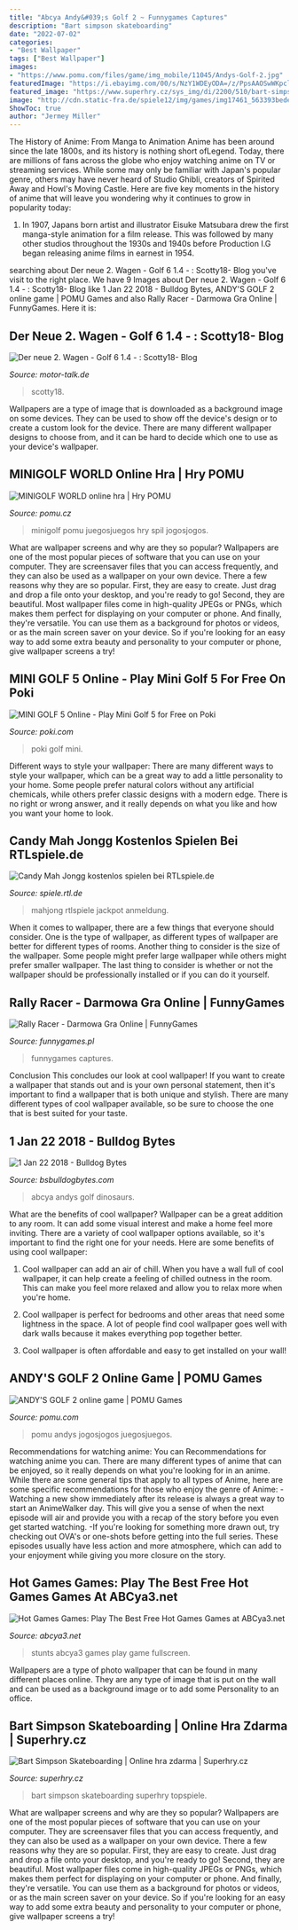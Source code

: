 ```yaml
---
title: "Abcya Andy&#039;s Golf 2 ~ Funnygames Captures"
description: "Bart simpson skateboarding"
date: "2022-07-02"
categories:
- "Best Wallpaper"
tags: ["Best Wallpaper"]
images:
- "https://www.pomu.com/files/game/img_mobile/11045/Andys-Golf-2.jpg"
featuredImage: "https://i.ebayimg.com/00/s/NzY1WDEyODA=/z/PpsAAOSwWKpcly2X/$_10.JPG"
featured_image: "https://www.superhry.cz/sys_img/di/2200/510/bart-simpson-skateboarding.jpg"
image: "http://cdn.static-fra.de/spiele12/img/games/img17461_563393beded44.jpg"
ShowToc: true
author: "Jermey Miller"
---
```



The History of Anime: From Manga to Animation
Anime has been around since the late 1800s, and its history is nothing short ofLegend. Today, there are millions of fans across the globe who enjoy watching anime on TV or streaming services. While some may only be familiar with Japan's popular genre, others may have never heard of Studio Ghibli, creators of Spirited Away and Howl's Moving Castle. Here are five key moments in the history of anime that will leave you wondering why it continues to grow in popularity today:
1) In 1907, Japans born artist and illustrator Eisuke Matsubara drew the first manga-style animation for a film release. This was followed by many other studios throughout the 1930s and 1940s before Production I.G began releasing anime films in earnest in 1954.

	

		
searching about Der neue 2. Wagen - Golf 6 1.4 - : Scotty18- Blog you've visit to the right place. We have 9 Images about Der neue 2. Wagen - Golf 6 1.4 - : Scotty18- Blog like 1 Jan 22 2018 - Bulldog Bytes, ANDY&#039;S GOLF 2 online game | POMU Games and also Rally Racer - Darmowa Gra Online | FunnyGames. Here it is:
		
    
## Der Neue 2. Wagen - Golf 6 1.4 - : Scotty18- Blog

<img loading=lazy src="https://i.ebayimg.com/00/s/NzY1WDEyODA=/z/PpsAAOSwWKpcly2X/$_10.JPG" onerror="this.onerror=null;this.src='https://tse4.mm.bing.net/th?id=OIP.GvMrZV-EABEGEPbEbDHh2QHaEb&amp;pid=15.1';" alt="Der neue 2. Wagen - Golf 6 1.4 - : Scotty18- Blog">

_Source: motor-talk.de_

>scotty18. 

	

Wallpapers are a type of image that is downloaded as a background image on some devices. They can be used to show off the device's design or to create a custom look for the device. There are many different wallpaper designs to choose from, and it can be hard to decide which one to use as your device's wallpaper.

    
## MINIGOLF WORLD Online Hra | Hry POMU

<img loading=lazy src="https://www.pomu.cz/files/game/img_mobile/14655/Minigolf-World.jpg" onerror="this.onerror=null;this.src='https://tse4.mm.bing.net/th?id=OIP.ngSQwTHdmLxmIl3mcOC_fAHaFj&amp;pid=15.1';" alt="MINIGOLF WORLD online hra | Hry POMU">

_Source: pomu.cz_

>minigolf pomu juegosjuegos hry spil jogosjogos. 

	

What are wallpaper screens and why are they so popular?
Wallpapers are one of the most popular pieces of software that you can use on your computer. They are screensaver files that you can access frequently, and they can also be used as a wallpaper on your own device. There a few reasons why they are so popular. First, they are easy to create. Just drag and drop a file onto your desktop, and you're ready to go! Second, they are beautiful. Most wallpaper files come in high-quality JPEGs or PNGs, which makes them perfect for displaying on your computer or phone. And finally, they're versatile. You can use them as a background for photos or videos, or as the main screen saver on your device. So if you're looking for an easy way to add some extra beauty and personality to your computer or phone, give wallpaper screens a try!

    
## MINI GOLF 5 Online - Play Mini Golf 5 For Free On Poki

<img loading=lazy src="https://img.poki.com/cdn-cgi/image/width=600,height=600,fit=cover,g=0.5x0.5,f=auto/4fd90c18-bc32-4a76-864f-0623f8f6272f.jpg" onerror="this.onerror=null;this.src='https://tse3.mm.bing.net/th?id=OIP.ZhdsajIyEPSK4UmB2MZYQQHaHa&amp;pid=15.1';" alt="MINI GOLF 5 Online - Play Mini Golf 5 for Free on Poki">

_Source: poki.com_

>poki golf mini. 

	

Different ways to style your wallpaper:
There are many different ways to style your wallpaper, which can be a great way to add a little personality to your home. Some people prefer natural colors without any artificial chemicals, while others prefer classic designs with a modern edge. There is no right or wrong answer, and it really depends on what you like and how you want your home to look.

    
## Candy Mah Jongg Kostenlos Spielen Bei RTLspiele.de

<img loading=lazy src="http://cdn.static-fra.de/spiele12/img/games/img17461_563393beded44.jpg" onerror="this.onerror=null;this.src='https://tse4.mm.bing.net/th?id=OIP.7jo-9Hmm5v3i2BPH2vAlugHaEJ&amp;pid=15.1';" alt="Candy Mah Jongg kostenlos spielen bei RTLspiele.de">

_Source: spiele.rtl.de_

>mahjong rtlspiele jackpot anmeldung. 

	

When it comes to wallpaper, there are a few things that everyone should consider. One is the type of wallpaper, as different types of wallpaper are better for different types of rooms. Another thing to consider is the size of the wallpaper. Some people might prefer large wallpaper while others might prefer smaller wallpaper. The last thing to consider is whether or not the wallpaper should be professionally installed or if you can do it yourself.

    
## Rally Racer - Darmowa Gra Online | FunnyGames

<img loading=lazy src="https://assets.funnygames.pl/2/26042/81329/rally-racer-screenshot-1.jpg" onerror="this.onerror=null;this.src='https://tse1.mm.bing.net/th?id=OIP.andDxFxbGk02OarL7ohPLAHaEH&amp;pid=15.1';" alt="Rally Racer - Darmowa Gra Online | FunnyGames">

_Source: funnygames.pl_

>funnygames captures. 

	

Conclusion
This concludes our look at cool wallpaper! If you want to create a wallpaper that stands out and is your own personal statement, then it's important to find a wallpaper that is both unique and stylish. There are many different types of cool wallpaper available, so be sure to choose the one that is best suited for your taste.

    
## 1 Jan 22 2018 - Bulldog Bytes

<img loading=lazy src="https://www.bsbulldogbytes.com/uploads/3/7/7/3/37731675/andys-golf-abcya_16.png" onerror="this.onerror=null;this.src='https://tse2.mm.bing.net/th?id=OIP.9T6n0kCKBmDP2_BnDcOp2gAAAA&amp;pid=15.1';" alt="1 Jan 22 2018 - Bulldog Bytes">

_Source: bsbulldogbytes.com_

>abcya andys golf dinosaurs. 

	

What are the benefits of cool wallpaper?
Wallpaper can be a great addition to any room. It can add some visual interest and make a home feel more inviting. There are a variety of cool wallpaper options available, so it's important to find the right one for your needs. Here are some benefits of using cool wallpaper: 
1. Cool wallpaper can add an air of chill. When you have a wall full of cool wallpaper, it can help create a feeling of chilled outness in the room. This can make you feel more relaxed and allow you to relax more when you're home. 

2. Cool wallpaper is perfect for bedrooms and other areas that need some lightness in the space. A lot of people find cool wallpaper goes well with dark walls because it makes everything pop together better. 

3. Cool wallpaper is often affordable and easy to get installed on your wall!

    
## ANDY&#039;S GOLF 2 Online Game | POMU Games

<img loading=lazy src="https://www.pomu.com/files/game/img_mobile/11045/Andys-Golf-2.jpg" onerror="this.onerror=null;this.src='https://tse4.mm.bing.net/th?id=OIP.PhA2xj3eMwTYe7Ku-Fe31AHaFj&amp;pid=15.1';" alt="ANDY&#039;S GOLF 2 online game | POMU Games">

_Source: pomu.com_

>pomu andys jogosjogos juegosjuegos. 

	

Recommendations for watching anime: You can
Recommendations for watching anime you can. There are many different types of anime that can be enjoyed, so it really depends on what you're looking for in an anime. While there are some general tips that apply to all types of Anime, here are some specific recommendations for those who enjoy the genre of Anime: 
-Watching a new show immediately after its release is always a great way to start an AnimeWalker day. This will give you a sense of when the next episode will air and provide you with a recap of the story before you even get started watching. 
-If you're looking for something more drawn out, try checking out OVA's or one-shots before getting into the full series. These episodes usually have less action and more atmosphere, which can add to your enjoyment while giving you more closure on the story.

    
## Hot Games Games: Play The Best Free Hot Games Games At ABCya3.net

<img loading=lazy src="http://media.abcya3.net/images/300/city-stunts.jpg" onerror="this.onerror=null;this.src='https://tse1.mm.bing.net/th?id=OIP.toRbNEdUjwDtuBLEEPBXBgAAAA&amp;pid=15.1';" alt="Hot Games Games: Play The Best Free Hot Games Games at ABCya3.net">

_Source: abcya3.net_

>stunts abcya3 games play game fullscreen. 

	



Wallpapers are a type of photo wallpaper that can be found in many different places online. They are any type of image that is put on the wall and can be used as a background image or to add some Personality to an office.

    
## Bart Simpson Skateboarding | Online Hra Zdarma | Superhry.cz

<img loading=lazy src="https://www.superhry.cz/sys_img/di/2200/510/bart-simpson-skateboarding.jpg" onerror="this.onerror=null;this.src='https://tse1.mm.bing.net/th?id=OIP.Uc3OS6un9HpI8Hc71ko6HAHaEG&amp;pid=15.1';" alt="Bart Simpson Skateboarding | Online hra zdarma | Superhry.cz">

_Source: superhry.cz_

>bart simpson skateboarding superhry topspiele. 

	

What are wallpaper screens and why are they so popular?
Wallpapers are one of the most popular pieces of software that you can use on your computer. They are screensaver files that you can access frequently, and they can also be used as a wallpaper on your own device. There a few reasons why they are so popular. First, they are easy to create. Just drag and drop a file onto your desktop, and you're ready to go! Second, they are beautiful. Most wallpaper files come in high-quality JPEGs or PNGs, which makes them perfect for displaying on your computer or phone. And finally, they're versatile. You can use them as a background for photos or videos, or as the main screen saver on your device. So if you're looking for an easy way to add some extra beauty and personality to your computer or phone, give wallpaper screens a try!

